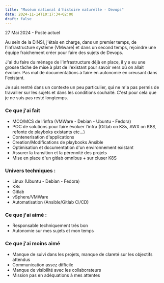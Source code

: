 ```yaml
---
title: "Muséum national d'histoire naturelle - Devops"
date: 2024-11-14T10:17:34+02:00
draft: false
---
```

27 Mai 2024 - Poste actuel

Au sein de la DINSI, j'étais en charge, dans un premier temps, de l'infrastructure système (VMware) et dans un second temps, rejoindre une équipe fraichement créer pour faire des sujets de Devops.

J'ai du faire du ménage de l'infrastructure déjà en place, il y a eu une grosse tâche de mise à plat de l'existant pour savoir vers où on allait évoluer. Pas mal de documentations à faire en autonomie en creusant dans l'existant.

Je suis rentré dans un contexte un peu particulier, qui ne m'a pas permis de travailler sur les sujets et dans les conditions souhaité. C'est pour cela que je ne suis pas resté longtemps.

### Ce que j'ai fait
- MCO/MCS de l'infra (VMWare - Debian - Ubuntu - Fedora)
- POC de solutions pour faire évoluer l'infra (Gitlab on K8s, AWX on K8S, refonte de playboks existants etc...)
- Contenerisation d'applications
- Creation/Modifications de playbooks Ansible
- Optimisation et documentation d'un environnement existant
- Assurer la transition et la pérennité des projets
- Mise en place d'un gitlab omnibus + sur cluser K8S


### Univers techniques :
- Linux (Ubuntu - Debian - Fedora)
- K8s
- Gitlab
- vSphere/VMWare
- Automatisation (Ansible/Gitlab CI/CD)

### Ce que j'ai aimé :
- Responsable techniquement très bon
- Autonomie sur mes sujets et mon temps

### Ce que j'ai moins aimé
- Manque de suivi dans les projets, manque de clareté sur les objectifs attendus 
- Communication assez difficile 
- Manque de visibilité avec les collaborateurs
- Mission pas en adéquations à mes attentes
